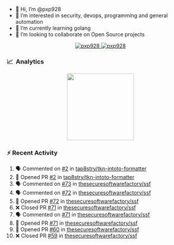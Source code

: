 - 👋  Hi, I’m @pxp928
- 👀  I’m interested in security, devops, programming and general automation
- 🌱  I’m currently learning golang
- 💞️  I’m looking to collaborate on Open Source projects

<p align="center">
  <a href="https://linkedin.com/in/pxp928" target="blank">
    <img src="https://img.shields.io/badge/linkedin-%230077B5.svg?&style=for-the-badge&logo=linkedin&logoColor=white" alt="pxp928" />
  </a>
  <a href="https://twitter.com/pxp928" target="blank">
    <img src="https://img.shields.io/badge/Twitter-1DA1F2?style=for-the-badge&logo=twitter&logoColor=white" alt="pxp928" />
  </a>
</p>

### 📈 &nbsp;Analytics

<p align="center">
  <a href="https://github.com/pxp928">
    <img height="180em" src="https://github-readme-stats-eight-theta.vercel.app/api?username=pxp928&show_icons=true&theme=radical&include_all_commits=true&count_private=true&line_height=26"/>
    <!---
    <img height="180em" src="https://github-readme-stats-eight-theta.vercel.app/api/top-langs/?username=pxp928&layout=compact&theme=radical&line_height=26"/>
    --->
  </a>
</p>

### :zap: Recent Activity

<!--START_SECTION:activity-->
1. 🗣 Commented on [#2](https://github.com/tap8stry/tkn-intoto-formatter/issues/2) in [tap8stry/tkn-intoto-formatter](https://github.com/tap8stry/tkn-intoto-formatter)
2. 💪 Opened PR [#2](https://github.com/tap8stry/tkn-intoto-formatter/pull/2) in [tap8stry/tkn-intoto-formatter](https://github.com/tap8stry/tkn-intoto-formatter)
3. 🗣 Commented on [#73](https://github.com/thesecuresoftwarefactory/ssf/issues/73) in [thesecuresoftwarefactory/ssf](https://github.com/thesecuresoftwarefactory/ssf)
4. 🗣 Commented on [#72](https://github.com/thesecuresoftwarefactory/ssf/issues/72) in [thesecuresoftwarefactory/ssf](https://github.com/thesecuresoftwarefactory/ssf)
5. 💪 Opened PR [#72](https://github.com/thesecuresoftwarefactory/ssf/pull/72) in [thesecuresoftwarefactory/ssf](https://github.com/thesecuresoftwarefactory/ssf)
6. ❌ Closed PR [#71](https://github.com/thesecuresoftwarefactory/ssf/pull/71) in [thesecuresoftwarefactory/ssf](https://github.com/thesecuresoftwarefactory/ssf)
7. 🗣 Commented on [#71](https://github.com/thesecuresoftwarefactory/ssf/issues/71) in [thesecuresoftwarefactory/ssf](https://github.com/thesecuresoftwarefactory/ssf)
8. 💪 Opened PR [#71](https://github.com/thesecuresoftwarefactory/ssf/pull/71) in [thesecuresoftwarefactory/ssf](https://github.com/thesecuresoftwarefactory/ssf)
9. 💪 Opened PR [#60](https://github.com/thesecuresoftwarefactory/ssf/pull/60) in [thesecuresoftwarefactory/ssf](https://github.com/thesecuresoftwarefactory/ssf)
10. ❌ Closed PR [#59](https://github.com/thesecuresoftwarefactory/ssf/pull/59) in [thesecuresoftwarefactory/ssf](https://github.com/thesecuresoftwarefactory/ssf)
<!--END_SECTION:activity-->

<!---
pxp928/pxp928 is a ✨ special ✨ repository because its `README.md` (this file) appears on your GitHub profile.
You can click the Preview link to take a look at your changes.
--->
